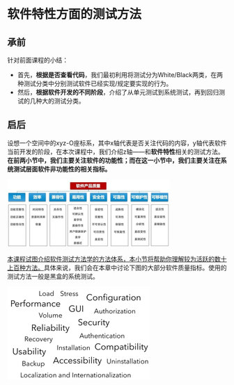 # 软件特性方面的测试方法

## 承前

针对前面课程的小结：

-   首先，**根据是否查看代码**，我们最初利用将测试分为White/Black两类，在两种测试分类中分别测试软件已经实现/规定要实现的行为。
-   然后，**根据软件开发的不同阶段**，介绍了从单元测试到系统测试，再到回归测试的几种大的测试分类。

## 启后

设想一个空间中的xyz-O座标系，其中x轴代表是否关注代码的内容，y轴代表软件当前开发的阶段，在本次课程中，我们介绍z轴——和**软件特性**相关的测试方法。**在前两小节中，我们主要关注软件的功能性；而在这一小节中，我们主要关注在系统测试层面软件非功能性的相关指标。**

<img src="README.assets/image-20201104204950712.png" style="zoom:50%;" />

<u>本课程试图介绍软件测试方法学的方法体系，本小节将帮助你理解较为活跃的数十上百种方法。</u>具体来说，我们会在本章中讨论下图的大部分软件质量指标。使用的测试方法一般是黑盒的系统测试。 

<img src="README.assets/image-20201104205032081.png" style="zoom:50%;" />